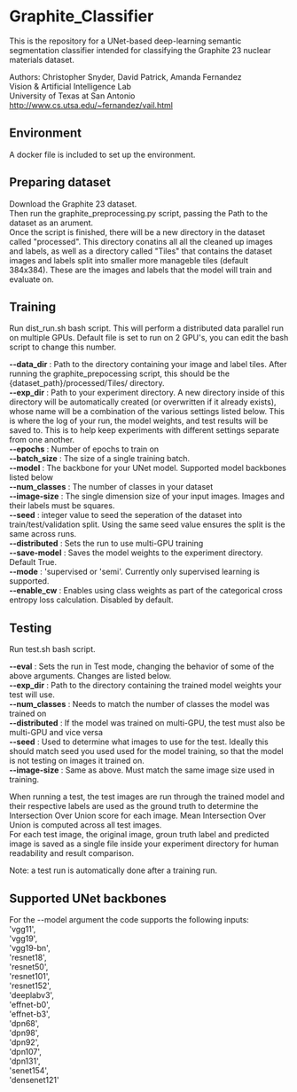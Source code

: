 # Graphite_Classifier
This is the repository for a UNet-based deep-learning semantic segmentation classifier intended for classifying the Graphite 23 nuclear materials dataset.

Authors: Christopher Snyder, David Patrick, Amanda Fernandez \
Vision & Artificial Intelligence Lab \
University of Texas at San Antonio \
http://www.cs.utsa.edu/~fernandez/vail.html 

## Environment
A docker file is included to set up the environment.

## Preparing dataset
Download the Graphite 23 dataset. \
Then run the graphite_preprocessing.py script, passing the Path to the dataset as an arument. \
Once the script is finished, there will be a new directory in the dataset called "processed". This directory conatins all all the cleaned up images and labels, as well as a directory called "Tiles" that contains the dataset images and labels split into smaller more manageble tiles (default 384x384). These are the images and labels that the model will train and evaluate on.

## Training
Run dist_run.sh bash script. This will perform a distributed data parallel run on multiple GPUs. Default file is set to run on 2 GPU's, you can edit the bash script to change this number. 

**--data_dir**    : Path to the directory containing your image and label tiles. After running the graphite_prepocessing script, this should be the {dataset_path}/processed/Tiles/ directory.\
**--exp_dir**     : Path to your experiment directory. A new directory inside of this directory will be automatically created (or overwritten if it already exists), whose name will be a combination of the various settings listed below. This is where the log of your run, the model weights, and test results will be saved to. This is to help keep experiments with different settings separate from one another. \
**--epochs**     : Number of epochs to train on\
**--batch_size**  : The size of a single training batch.\
**--model**       : The backbone for your UNet model. Supported model backbones listed below\
**--num_classes** : The number of classes in your dataset\
**--image-size**  : The single dimension size of your input images. Images and their labels must be squares.\
**--seed**        : integer value to seed the seperation of the dataset into train/test/validation split. Using the same seed value ensures the split is the same across runs.\
**--distributed** : Sets the run to use multi-GPU training \
**--save-model**  : Saves the model weights to the experiment directory. Default True.\
**--mode**        : 'supervised or 'semi'. Currently only supervised learning is supported.\
**--enable_cw**   : Enables using class weights as part of the categorical cross entropy loss calculation. Disabled by default.


## Testing
Run test.sh bash script. 

**--eval**        : Sets the run in Test mode, changing the behavior of some of the above arguments. Changes are listed below.\
**--exp_dir**     : Path to the directory containing the trained model weights your test will use.\
**--num_classes** : Needs to match the number of classes the model was trained on\
**--distributed** : If the model was trained on multi-GPU, the test must also be multi-GPU and vice versa\
**--seed**        : Used to determine what images to use for the test. Ideally this should match seed you used used for the model training, so that the model is not testing on images it trained on.\
**--image-size**  : Same as above. Must match the same image size used in training.

When running a test, the test images are run through the trained model and their respective labels are used as the ground truth to determine the Intersection Over Union score for each image. Mean Intersection Over Union is computed across all test images.\
For each test image, the original image, groun truth label and predicted image is saved as a single file inside your experiment directory for human readability and result comparison.

Note: a test run is automatically done after a training run.

## Supported UNet backbones
For the --model argument the code supports the following inputs:\
'vgg11',\
'vgg19',\
'vgg19-bn',\
'resnet18',\
'resnet50',\
'resnet101',\
'resnet152',\
'deeplabv3',\
'effnet-b0', \
'effnet-b3',\
'dpn68',\
'dpn98',\
'dpn92',\
'dpn107',\
'dpn131',\
'senet154',\
'densenet121'
